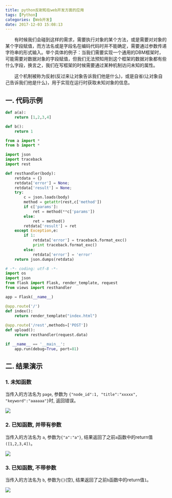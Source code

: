 ```yaml
---
title: python反射和在web开发方面的应用
tags: [Python]
categories: [Web开发]
date: 2017-12-03 15:08:13
---
```



　　有时候我们会碰到这样的需求，需要执行对象的某个方法，或是需要对对象的某个字段赋值，而方法名或是字段名在编码代码时并不能确定，需要通过参数传递字符串的形式输入。举个具体的例子：当我们需要实现一个通用的DBM框架时，可能需要对数据对象的字段赋值，但我们无法预知用到这个框架的数据对象都有些什么字段，换言之，我们在写框架的时候需要通过某种机制访问未知的属性。

　　这个机制被称为反射(反过来让对象告诉我们他是什么)，或是自省(让对象自己告诉我们他是什么)，用于实现在运行时获取未知对象的信息。

## 一. 代码示例
``` python a.py
def a(a):
    return [1,2,3,4]
```

``` python b.py
def b():
    return 1
```

``` python rest.py
from a import *
from b import *
```

<!-- more -->

``` python views.py
import json
import traceback
import rest

def resthandler(body):
    retdata = {}
    retdata['error'] = None;
    retdata['result'] = None;
    try:
        c = json.loads(body)
        method = getattr(rest,c['method'])
        if c['params']:
            ret = method(**c['params'])
        else:
            ret = method()
        retdata['result'] = ret
    except Exception,e:
        if 1:
            retdata['error'] = traceback.format_exc()
            print traceback.format_exc()
        else:
            retdata['error'] = 'error'
    return json.dumps(retdata)
```

``` python main.py
# -*- coding: utf-8 -*-
import os
import json
from flask import Flask, render_template, request
from views import resthandler

app = Flask(__name__)

@app.route('/')
def index():
    return render_template("index.html")
    
@app.route('/rest',methods=['POST'])
def upload():
    return resthandler(request.data)

if __name__ == '__main__':
    app.run(debug=True, port=81)
```

## 二. 结果演示

### 1. 未知函数

当传入的方法名为 `page`, 参数为 `{"node_id":1, "title":"xxxxx", "keyword":"aaaaaa"}`时, 返回错误。

![](https://ws3.sinaimg.cn/large/006tNc79gy1fvo6xelu3dj31kw0ucwkm.jpg)

### 2. 已知函数, 并带有参数

当传入的方法名为 `a`, 参数为`{"a":"a"}`, 结果返回了之前`a`函数中的return值`([1,2,3,4])`。

![](https://ws4.sinaimg.cn/large/006tNc79gy1fvo6xf7h5jj31kw0q3abx.jpg)

### 3. 已知函数, 不带参数

当传入的方法名为 `b`, 参数为`{}`(空), 结果返回了之前`b`函数中的return值`1`。

![](https://ws4.sinaimg.cn/large/006tNc79gy1fvo6xfnrpyj31kw0s8dhk.jpg)